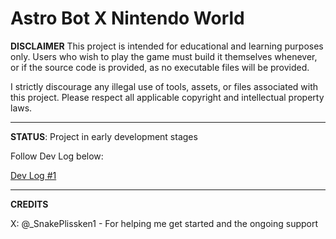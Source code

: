# Astro Bot X Nintendo World

**DISCLAIMER**
This project is intended for educational and learning purposes only. Users who wish to play the game must build it themselves whenever, or if the source code is provided, as no executable files will be provided.

I strictly discourage any illegal use of tools, assets, or files associated with this project. Please respect all applicable copyright and intellectual property laws.

-----------

**STATUS**: Project in early development stages

Follow Dev Log below:

[Dev Log #1](DevLog/Log-1.md)

-----------

**CREDITS**

X: @_SnakePlissken1 - For helping me get started and the ongoing support

